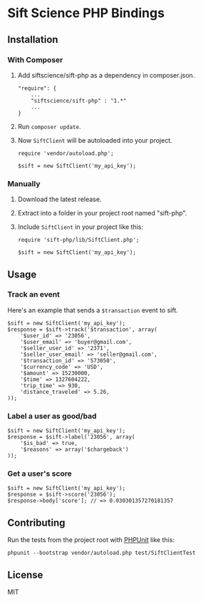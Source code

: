 # Sift Science PHP Bindings

## Installation
### With Composer
1. Add siftscience/sift-php as a dependency in composer.json.

    ```
    "require": {
        ...
        "siftscience/sift-php" : "1.*"
        ...
    }
    ```

2. Run `composer update`.
3. Now `SiftClient` will be autoloaded into your project.


    ```
    require 'vendor/autoload.php';

    $sift = new SiftClient('my_api_key');
    ```

### Manually
1. Download the latest release.
2. Extract into a folder in your project root named "sift-php".
2. Include `SiftClient` in your project like this:

    ```
    require 'sift-php/lib/SiftClient.php';

    $sift = new SiftClient('my_api_key');
    ```

## Usage
### Track an event
Here's an example that sends a `$transaction` event to sift.

```
$sift = new SiftClient('my_api_key');
$response = $sift->track('$transaction', array(
    '$user_id' => '23056',
    '$user_email' => 'buyer@gmail.com',
    '$seller_user_id' => '2371',
    '$seller_user_email' => 'seller@gmail.com',
    '$transaction_id' => '573050',
    '$currency_code' => 'USD',
    '$amount' => 15230000,
    '$time' => 1327604222,
    'trip_time' => 930,
    'distance_traveled' => 5.26,
));
```
### Label a user as good/bad

```
$sift = new SiftClient('my_api_key');
$response = $sift->label('23056', array(
    '$is_bad' => true,
    '$reasons' => array('$chargeback')
));
```
### Get a user's score

```
$sift = new SiftClient('my_api_key');
$response = $sift->score('23056');
$response->body['score']; // => 0.030301357270181357
```


## Contributing
Run the tests from the project root with [PHPUnit](http://phpunit.de) like this:

```
phpunit --bootstrap vendor/autoload.php test/SiftClientTest
```


## License
MIT
